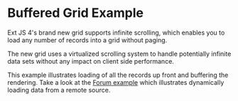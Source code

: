 # Buffered Grid Example #

Ext JS 4's brand new grid supports infinite scrolling, which enables you to load any number of records into a grid without paging.

The new grid uses a virtualized scrolling system to handle potentially infinite data sets without any impact on client side performance.

This example illustrates loading of all the records up front and buffering the rendering. Take a look at the [Forum example](../infinite-scroll/index.html) which illustrates dynamically loading data from a remote source.
